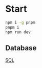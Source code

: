 # Start

```bash
npm i -g pnpm
pnpm i
npm run dev
```

## Database

[SQL](./prisma/migrations/20250106130540_init/migration.sql)
